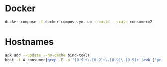 # Docker

```bash
docker-compose -f docker-compose.yml up --build --scale consumer=2
```

# Hostnames

```bash
apk add --update --no-cache bind-tools
host -t A consumer|grep -E -o '[0-9]+\.[0-9]+\.[0-9]\.[0-9]+'|awk {'print'} ORS=','
```
